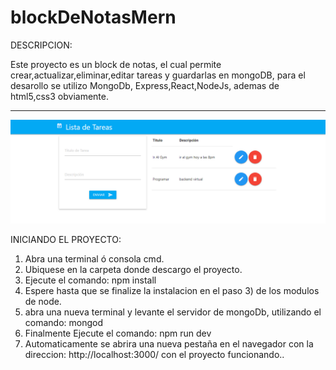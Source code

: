 # blockDeNotasMern
DESCRIPCION: 

Este proyecto es un block de notas, el cual permite crear,actualizar,eliminar,editar tareas  y guardarlas en mongoDB, para el desarollo se utilizo MongoDb, Express,React,NodeJs, ademas de html5,css3 obviamente. 
__________________________________________________________________________________________________________________________________________

![Screenshot](screenshot.png)


INICIANDO EL PROYECTO:

1) Abra una terminal ó consola cmd. 
2) Ubiquese en la carpeta donde descargo el proyecto.
3) Ejecute el comando: npm install
4) Espere hasta que se finalize la instalacion en el paso 3) de los modulos de node.
5) abra una nueva terminal y levante el servidor de mongoDb, utilizando el comando: mongod
6) Finalmente Ejecute el comando: npm run dev
7) Automaticamente se abrira una nueva pestaña en el navegador con la direccion: http://localhost:3000/ con el proyecto funcionando.. 
